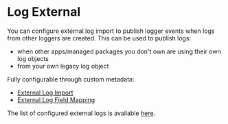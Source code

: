 # Log External

You can configure external log import to publish logger events when logs from
other loggers are created. This can be used to publish logs:

-   when other apps/managed packages you don't own are using their own log
    objects
-   from your own legacy log object

Fully configurable through custom metadata:

-   [External Log Import](../../reference/ok__External_Log_Import__mdt.md)
-   [External Log Field Mapping](../../reference/ok__External_Log_Field_Mapping__mdt.md)

The list of configured external logs is available
[here](../../extensions/external-logs/index.md).
